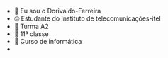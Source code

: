- 👋 Eu sou o Dorivaldo-Ferreira
- 🤓 Estudante do Instituto de telecomunicações-itel
- 🌱 Turma A2
- 💞️ 11ª classe
- 🧾 Curso de informática
- 

<!---
Dorivaldo-Ferreira/Dorivaldo-Ferreira is a ✨ special ✨ repository because its `README.md` (this file) appears on your GitHub profile.
You can click the Preview link to take a look at your changes.
--->
